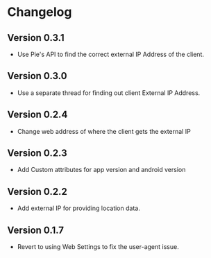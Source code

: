 Changelog
=========

Version 0.3.1
-------------
* Use Pie's API to find the correct external IP Address of the client.

Version 0.3.0
-------------
* Use a separate thread for finding out client External IP Address.

Version 0.2.4
-------------
* Change web address of where the client gets the external IP

Version 0.2.3
-------------
* Add Custom attributes for app version and android version

Version 0.2.2
-------------
* Add external IP for providing location data.

Version 0.1.7
-------------
* Revert to using Web Settings to fix the user-agent issue.